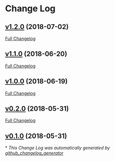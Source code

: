 # Change Log

## [v1.2.0](https://github.com/CellDynamics/jcuRandomWalk/tree/v1.2.0) (2018-07-02)
[Full Changelog](https://github.com/CellDynamics/jcuRandomWalk/compare/v1.1.0...v1.2.0)

## [v1.1.0](https://github.com/CellDynamics/jcuRandomWalk/tree/v1.1.0) (2018-06-20)
[Full Changelog](https://github.com/CellDynamics/jcuRandomWalk/compare/v1.0.0...v1.1.0)

## [v1.0.0](https://github.com/CellDynamics/jcuRandomWalk/tree/v1.0.0) (2018-06-19)
[Full Changelog](https://github.com/CellDynamics/jcuRandomWalk/compare/v0.2.0...v1.0.0)

## [v0.2.0](https://github.com/CellDynamics/jcuRandomWalk/tree/v0.2.0) (2018-05-31)
[Full Changelog](https://github.com/CellDynamics/jcuRandomWalk/compare/v0.1.0...v0.2.0)

## [v0.1.0](https://github.com/CellDynamics/jcuRandomWalk/tree/v0.1.0) (2018-05-31)


\* *This Change Log was automatically generated by [github_changelog_generator](https://github.com/skywinder/Github-Changelog-Generator)*